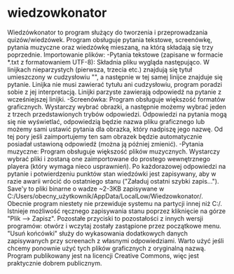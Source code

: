 # wiedzowkonator
Wiedzówkonator to program służący do tworzenia i przeprowadzania quizów/wiedzówek. Program obsługuje pytania tekstowe, screenówkę, pytania muzyczne oraz wiedzówkę mieszaną, na którą składają się trzy poprzednie.
Importowanie plików:
-Pytania tekstowe (zapisane w formacie *.txt z formatowaniem UTF-8): Składnia pliku wygląda następująco. W linijkach nieparzystych (pierwsza, trzecia etc.) znajdują się tytuł umieszczony w cudzysłowiu "", a następnie w tej samej linijce znajduje się pytanie. Linijka nie musi zawierać tytułu ani cudzysłowiu, program poradzi sobie z jej interpretacją. Linijki parzyste zawierają odpowiedź na pytanie z wcześniejszej linijki.
-Screenówka: Program obsługuje większość formatów graficznych. Wystarczy wybrać obrazki, a następnie możemy wybrać jeden z trzech przedstawionych trybów odpowiedzi. Odpowiedzi na pytania mogą się nie wyświetlać, odpowiedzią będzie nazwa pliku graficznego lub możemy sami ustawić pytania dla obrazka, który nadpiszę jego nazwę. Od tej pory jeśli zaimportujemy ten sam obrazek będzie automatycznie posiadał ustawioną odpowiedź (można ją później zmienić).
-Pytania muzyczne: Program obsługuje większość plików muzycznych. Wystarczy wybrać pliki i zostaną one zaimportowane do prostego wewnętrznego playera (który wymaga nieco usprawnień).
Po każdorazowej odpowiedzi na pytanie i potwierdzeniu punktów stan wiedzówki jest zapisywany, aby w razie awarii wrócić do ostatniego stanu ("Załaduj ostatni szybki zapis..."). Save'y to pliki binarne o wadze ~2-3KB zapisywane w C:/Users/obecny_użytkownik/AppData/LocalLow/Wiedzowkonator/. Obecnie program niestety nie przewiduje systemu na partycji innej niż C:/. Istnieje możliwość ręcznego zapisywania stanu poprzez kliknięcie na górze "Plik --> Zapisz". Pozostałe przyciski to pozostałości z innych wersji programów: otwórz i wczytaj zostały zastąpione przez początkowe menu. "Usuń końcówki" służy do wykasowania dodatkowych danych zapisywanych przy screenach z własnymi odpowiedziami. Warto użyć jeśli chcemy ponownie użyć tych plików graficznych z oryginalną nazwą.
Program publikowany jest na licencji Creative Commons, więc jest praktycznie dobrem publicznym.
